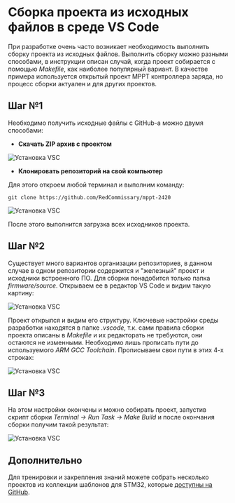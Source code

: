 # Сборка проекта из исходных файлов в среде VS Code

При разработке очень часто возникает необходимость выполнить сборку проекта из исходных файлов. Выполнить сборку можно разными способами, в инструкции описан случай, когда проект собирается с помощью _Makefile_, как наиболее популярный вариант. В качестве примера используется открытый проект МРРТ контроллера заряда, но процесс сборки актуален и для других проектов.

## Шаг №1
Необходимо получить исходные файлы с GitHub-а можно двумя способами:

* __Скачать ZIP архив с проектом__

>
![Установка VSC](https://github.com/RedCommissary/vsc-for-stm32/blob/master/docs/pic/9.PNG)

* __Клонировать репозиторий на свой компьютер__

Для этого откроем любой терминал и выполним команду:
```
git clone https://github.com/RedCommissary/mppt-2420
```
>
![Установка VSC](https://github.com/RedCommissary/vsc-for-stm32/blob/master/docs/pic/10.PNG)
>
После этого выполнится загрузка всех исходников проекта. 

## Шаг №2

Существует много вариантов организации репозиториев, в данном случае в одном репозитории содержится и "железный" проект и исходники встроенного ПО. Для сборки понадобится только папка _firmware/source_. Открываем ее в редактор VS Code и видим такую картину:
>
![Установка VSC](https://github.com/RedCommissary/vsc-for-stm32/blob/master/docs/pic/11.PNG)

Проект открылся и видим его структуру. Ключевые настройки среды разработки находятся в папке _.vscode_, т.к. сами правила сборки проекта описаны в _Makefile_ и их редакторать не требуются, они остаются не изменными. Необходимо лишь прописать пути до используемого _ARM GCC Toolchain_. Прописываем свои пути в этих 4-х строках:
>
![Установка VSC](https://github.com/RedCommissary/vsc-for-stm32/blob/master/docs/pic/12.PNG)

## Шаг №3
На этом настройки окончены и можно собирать проект, запустив скрипт сборки _Terminal -> Run Task -> Make Build_ и после окончания сборки получим такой результат:
>
![Установка VSC](https://github.com/RedCommissary/vsc-for-stm32/blob/master/docs/pic/13.PNG)

## Дополнительно
Для тренировки и закрепления знаний можете собрать несколько проектов из коллекции шаблонов для STM32, которые [доступны на GitHub](https://github.com/RedCommissary/examples-cortex-mcu).